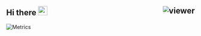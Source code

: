 ## Hi there <img src="https://media.giphy.com/media/hvRJCLFzcasrR4ia7z/giphy.gif" width="25px"> <img align="right" src="https://komarev.com/ghpvc/?username=jovanzers&style=flat&color=0366d6" alt="viewer" />

![Metrics](https://metrics.lecoq.io/jovanzers?template=classic&repositories.forks=true&languages=1&gists=1&introduction=1&people=1&lines=1&languages.limit=8&languages.sections=most-used&languages.colors=github&languages.details=bytes-size&languages.threshold=0%25&languages.indepth=false&languages.categories=markup%2C%20programming&languages.recent.categories=markup%2C%20programming&languages.recent.load=300&languages.recent.days=14&introduction.title=true&people.limit=26&people.size=28&people.types=followers%2C%20following&people.identicons=false&people.shuffle=false&config.timezone=Asia%2FJakarta&config.twemoji=true&config.display=large)
